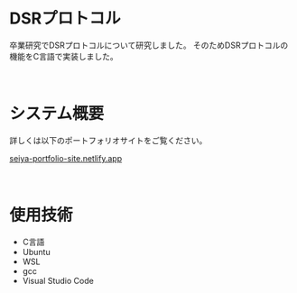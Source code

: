 # DSRプロトコル

卒業研究でDSRプロトコルについて研究しました。
そのためDSRプロトコルの機能をC言語で実装しました。

<br>

# システム概要

詳しくは以下のポートフォリオサイトをご覧ください。

[seiya-portfolio-site.netlify.app](https://seiya-portfolio-site.netlify.app)

<br>

# 使用技術

- C言語
- Ubuntu
- WSL
- gcc
- Visual Studio Code
